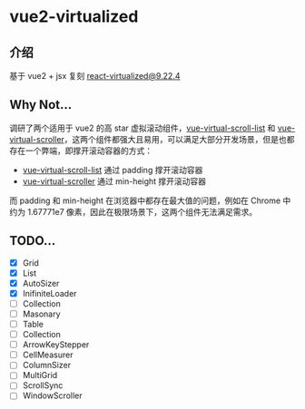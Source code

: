 # vue2-virtualized

## 介绍

基于 vue2 + jsx 复刻 [react-virtualized@9.22.4](https://github.com/bvaughn/react-virtualized/tree/v9.22.4)

## Why Not...

调研了两个适用于 vue2 的高 star 虚拟滚动组件，[vue-virtual-scroll-list](https://github.com/tangbc/vue-virtual-scroll-list) 和 [vue-virtual-scroller](https://github.com/Akryum/vue-virtual-scroller)，这两个组件都强大且易用，可以满足大部分开发场景，但是也都存在一个弊端，即撑开滚动容器的方式：

- [vue-virtual-scroll-list](https://github.com/tangbc/vue-virtual-scroll-list) 通过 padding 撑开滚动容器
- [vue-virtual-scroller](https://github.com/Akryum/vue-virtual-scroller) 通过 min-height 撑开滚动容器

而 padding 和 min-height 在浏览器中都存在最大值的问题，例如在 Chrome 中约为 1.67771e7 像素，因此在极限场景下，这两个组件无法满足需求。

## TODO...

- [x] Grid
- [x] List
- [x] AutoSizer
- [x] InifiniteLoader
- [ ] Collection
- [ ] Masonary
- [ ] Table
- [ ] Collection
- [ ] ArrowKeyStepper
- [ ] CellMeasurer
- [ ] ColumnSizer
- [ ] MultiGrid
- [ ] ScrollSync
- [ ] WindowScroller
